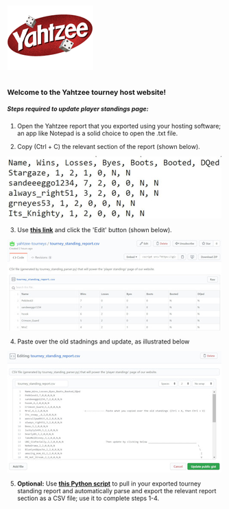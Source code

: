 ![](./images/yahtzee_logo(200x150).png)
#                 

### Welcome to the Yahtzee tourney host website!

##### Steps required to update player standings page:

1) Open the Yahtzee report that you exported using your hosting software; an app like Notepad is a solid choice to open the .txt file.

2) Copy (Ctrl + C) the relevant section of the report (shown below).

![](./images/yahtzee_report_screenshot.JPG)

3) Use [**this link**](https://gist.github.com/yahtzee-tourneys/418f01e9db9d70bc3cc5786fe15e266d) and click the 'Edit' button (shown below).

![](./images/gist_screenshot.JPG)

4) Paste over the old stadnings and update, as illustrated below

![](./images/update_gist_screenshot.JPG)

5) **Optional:** Use [**this Python script**](https://gist.github.com/yahtzee-tourneys/fe71de88ae3bb68963c446a50078a4cc) to pull in your exported tourney standing report and automatically parse and export the relevant report section as a CSV file; use it to complete steps 1-4.
